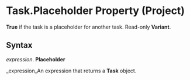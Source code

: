
# Task.Placeholder Property (Project)

 **True** if the task is a placeholder for another task. Read-only **Variant**.


## Syntax

 _expression_. **Placeholder**

 _expression_An expression that returns a  **Task** object.

